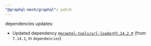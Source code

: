 ```yaml
---
"@graphql-mesh/graphql": patch
---
```


dependencies updates: 

- Updated dependency [`@graphql-tools/url-loader@7.14.2` ↗︎](https://www.npmjs.com/package/@graphql-tools/url-loader/v/7.14.2) (from `7.14.1`, in `dependencies`)
